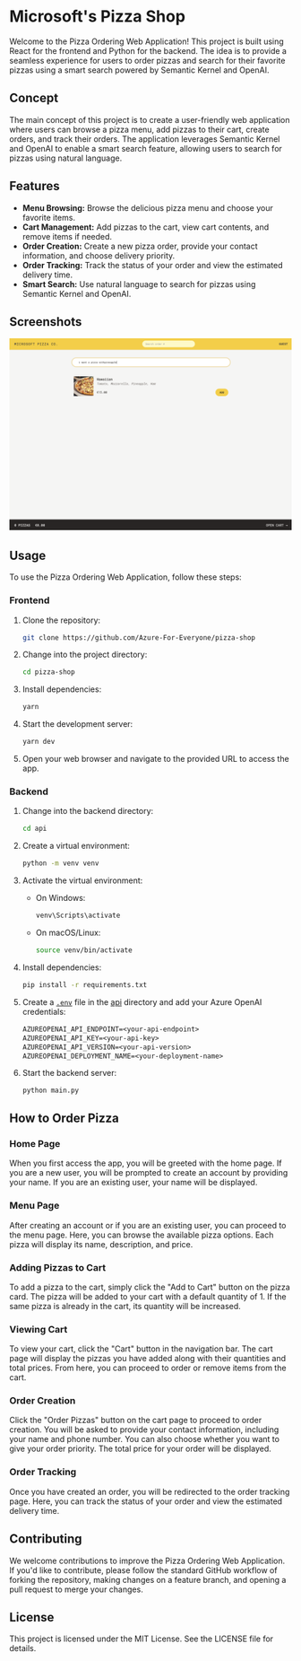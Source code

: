 # Microsoft's Pizza Shop

Welcome to the Pizza Ordering Web Application! This project is built using React for the frontend and Python for the backend. The idea is to provide a seamless experience for users to order pizzas and search for their favorite pizzas using a smart search powered by Semantic Kernel and OpenAI.

## Concept

The main concept of this project is to create a user-friendly web application where users can browse a pizza menu, add pizzas to their cart, create orders, and track their orders. The application leverages Semantic Kernel and OpenAI to enable a smart search feature, allowing users to search for pizzas using natural language.

## Features

- **Menu Browsing:** Browse the delicious pizza menu and choose your favorite items.
- **Cart Management:** Add pizzas to the cart, view cart contents, and remove items if needed.
- **Order Creation:** Create a new pizza order, provide your contact information, and choose delivery priority.
- **Order Tracking:** Track the status of your order and view the estimated delivery time.
- **Smart Search:** Use natural language to search for pizzas using Semantic Kernel and OpenAI.

## Screenshots

![Smart search](./assets/images/screen1.png)

## Usage

To use the Pizza Ordering Web Application, follow these steps:

### Frontend

1. Clone the repository:

   ```sh
   git clone https://github.com/Azure-For-Everyone/pizza-shop
   ```

2. Change into the project directory:

   ```sh
   cd pizza-shop
   ```

3. Install dependencies:

   ```sh
   yarn
   ```

4. Start the development server:

   ```sh
   yarn dev
   ```

5. Open your web browser and navigate to the provided URL to access the app.

### Backend

1. Change into the backend directory:

   ```sh
   cd api
   ```

2. Create a virtual environment:

   ```sh
   python -m venv venv
   ```

3. Activate the virtual environment:

   - On Windows:

     ```sh
     venv\Scripts\activate
     ```

   - On macOS/Linux:

     ```sh
     source venv/bin/activate
     ```

4. Install dependencies:

   ```sh
   pip install -r requirements.txt
   ```

5. Create a [`.env`](command:_github.copilot.openSymbolFromReferences?%5B%22%22%2C%5B%7B%22uri%22%3A%7B%22scheme%22%3A%22file%22%2C%22authority%22%3A%22%22%2C%22path%22%3A%22%2FUsers%2Fcedricverstraeten%2FProjects%2Fmicrosoft%2Fpizza-shop%2Fapi%2Fpizza_assistant.py%22%2C%22query%22%3A%22%22%2C%22fragment%22%3A%22%22%7D%2C%22pos%22%3A%7B%22line%22%3A10%2C%22character%22%3A34%7D%7D%5D%2C%22db473f0e-ee0c-4418-baee-ab32216784ae%22%5D "Go to definition") file in the [api](http://_vscodecontentref_/#%7B%22uri%22%3A%7B%22%24mid%22%3A1%2C%22fsPath%22%3A%22%2FUsers%2Fcedricverstraeten%2FProjects%2Fmicrosoft%2Fpizza-shop%2Fapi%22%2C%22path%22%3A%22%2FUsers%2Fcedricverstraeten%2FProjects%2Fmicrosoft%2Fpizza-shop%2Fapi%22%2C%22scheme%22%3A%22file%22%7D%7D) directory and add your Azure OpenAI credentials:

   ```env
   AZUREOPENAI_API_ENDPOINT=<your-api-endpoint>
   AZUREOPENAI_API_KEY=<your-api-key>
   AZUREOPENAI_API_VERSION=<your-api-version>
   AZUREOPENAI_DEPLOYMENT_NAME=<your-deployment-name>
   ```

6. Start the backend server:

   ```sh
   python main.py
   ```

## How to Order Pizza

### Home Page

When you first access the app, you will be greeted with the home page. If you are a new user, you will be prompted to create an account by providing your name. If you are an existing user, your name will be displayed.

### Menu Page

After creating an account or if you are an existing user, you can proceed to the menu page. Here, you can browse the available pizza options. Each pizza will display its name, description, and price.

### Adding Pizzas to Cart

To add a pizza to the cart, simply click the "Add to Cart" button on the pizza card. The pizza will be added to your cart with a default quantity of 1. If the same pizza is already in the cart, its quantity will be increased.

### Viewing Cart

To view your cart, click the "Cart" button in the navigation bar. The cart page will display the pizzas you have added along with their quantities and total prices. From here, you can proceed to order or remove items from the cart.

### Order Creation

Click the "Order Pizzas" button on the cart page to proceed to order creation. You will be asked to provide your contact information, including your name and phone number. You can also choose whether you want to give your order priority. The total price for your order will be displayed.

### Order Tracking

Once you have created an order, you will be redirected to the order tracking page. Here, you can track the status of your order and view the estimated delivery time.

## Contributing

We welcome contributions to improve the Pizza Ordering Web Application. If you'd like to contribute, please follow the standard GitHub workflow of forking the repository, making changes on a feature branch, and opening a pull request to merge your changes.

## License

This project is licensed under the MIT License. See the LICENSE file for details.
